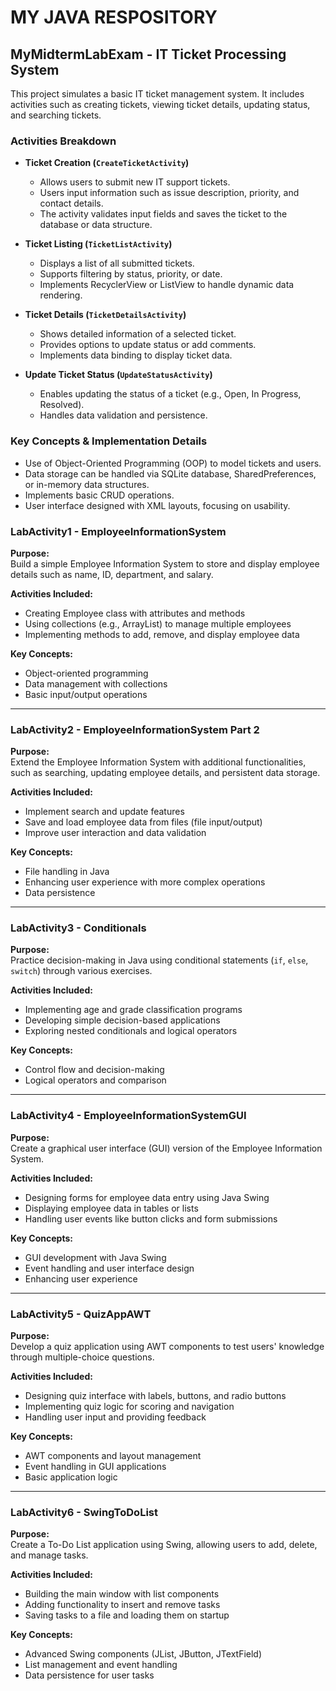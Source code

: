 # MY JAVA RESPOSITORY
## MyMidtermLabExam - IT Ticket Processing System

This project simulates a basic IT ticket management system. It includes activities such as creating tickets, viewing ticket details, updating status, and searching tickets.

### Activities Breakdown

- **Ticket Creation (`CreateTicketActivity`)**
  - Allows users to submit new IT support tickets.
  - Users input information such as issue description, priority, and contact details.
  - The activity validates input fields and saves the ticket to the database or data structure.

- **Ticket Listing (`TicketListActivity`)**
  - Displays a list of all submitted tickets.
  - Supports filtering by status, priority, or date.
  - Implements RecyclerView or ListView to handle dynamic data rendering.

- **Ticket Details (`TicketDetailsActivity`)**
  - Shows detailed information of a selected ticket.
  - Provides options to update status or add comments.
  - Implements data binding to display ticket data.

- **Update Ticket Status (`UpdateStatusActivity`)**
  - Enables updating the status of a ticket (e.g., Open, In Progress, Resolved).
  - Handles data validation and persistence.

### Key Concepts & Implementation Details

- Use of Object-Oriented Programming (OOP) to model tickets and users.
- Data storage can be handled via SQLite database, SharedPreferences, or in-memory data structures.
- Implements basic CRUD operations.
- User interface designed with XML layouts, focusing on usability.

### **LabActivity1 - EmployeeInformationSystem**

**Purpose:**  
Build a simple Employee Information System to store and display employee details such as name, ID, department, and salary.

**Activities Included:**  
- Creating Employee class with attributes and methods  
- Using collections (e.g., ArrayList) to manage multiple employees  
- Implementing methods to add, remove, and display employee data

**Key Concepts:**  
- Object-oriented programming  
- Data management with collections  
- Basic input/output operations

---

### **LabActivity2 - EmployeeInformationSystem Part 2**

**Purpose:**  
Extend the Employee Information System with additional functionalities, such as searching, updating employee details, and persistent data storage.

**Activities Included:**  
- Implement search and update features  
- Save and load employee data from files (file input/output)  
- Improve user interaction and data validation

**Key Concepts:**  
- File handling in Java  
- Enhancing user experience with more complex operations  
- Data persistence

---

### **LabActivity3 - Conditionals**

**Purpose:**  
Practice decision-making in Java using conditional statements (`if`, `else`, `switch`) through various exercises.

**Activities Included:**  
- Implementing age and grade classification programs  
- Developing simple decision-based applications  
- Exploring nested conditionals and logical operators

**Key Concepts:**  
- Control flow and decision-making  
- Logical operators and comparison

---

### **LabActivity4 - EmployeeInformationSystemGUI**

**Purpose:**  
Create a graphical user interface (GUI) version of the Employee Information System.

**Activities Included:**  
- Designing forms for employee data entry using Java Swing  
- Displaying employee data in tables or lists  
- Handling user events like button clicks and form submissions

**Key Concepts:**  
- GUI development with Java Swing  
- Event handling and user interface design  
- Enhancing user experience

---

### **LabActivity5 - QuizAppAWT**

**Purpose:**  
Develop a quiz application using AWT components to test users' knowledge through multiple-choice questions.

**Activities Included:**  
- Designing quiz interface with labels, buttons, and radio buttons  
- Implementing quiz logic for scoring and navigation  
- Handling user input and providing feedback

**Key Concepts:**  
- AWT components and layout management  
- Event handling in GUI applications  
- Basic application logic

---

### **LabActivity6 - SwingToDoList**

**Purpose:**  
Create a To-Do List application using Swing, allowing users to add, delete, and manage tasks.

**Activities Included:**  
- Building the main window with list components  
- Adding functionality to insert and remove tasks  
- Saving tasks to a file and loading them on startup

**Key Concepts:**  
- Advanced Swing components (JList, JButton, JTextField)  
- List management and event handling  
- Data persistence for user tasks
